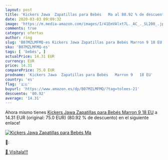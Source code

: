 ```yaml
---
layout: post
title: 'Kickers Jawa  Zapatillas para Bebés   Ma al 80.92 % de descuento'
date: 2020-03-03 09:09:32
image: 'https://m.media-amazon.com/images/I/41EmVAlxt7L._AC_._SL200_.jpg'
comments: true
category: ofertas
author: ring
slug: 'B07MZLMFMQ-es Kickers Jawa Zapatillas para Bebés Marron 9 18 EU'
sku: 'B07MZLMFMQ-es'
tags: [ 'bebés', ]
actualPrice: 14.31 EUR
currency: EUR
price: 14.31
comparePrice: 75.0 EUR
prodname: 'Kickers Jawa  Zapatillas para Bebés   Marron 9   18 EU'
country: 'es'
flag: '🇪🇸'
buyurl: 'https://www.amazon.es/dp/B07MZLMFMQ/?tag=tolees-21'
descuento: '80.92'
average: '14.31'
---
```


Ahora mismo tienes [Kickers Jawa  Zapatillas para Bebés   Marron 9   18 EU](https://www.amazon.es/dp/B07MZLMFMQ/?tag=tolees-21) a 14.31 EUR (original: 75.0 EUR) (80.92 %  de descuento) en el siguiente enlace!

[![Kickers Jawa  Zapatillas para Bebés   Ma](https://m.media-amazon.com/images/I/41EmVAlxt7L._AC_._SL200_.jpg)](https://www.amazon.es/dp/B07MZLMFMQ/?tag=tolees-21)

🔎:


[🛒 Visítala!!!](https://www.amazon.es/dp/B07MZLMFMQ/?tag=tolees-21)
